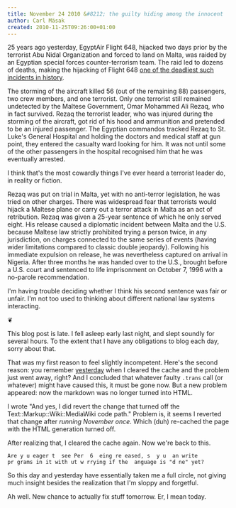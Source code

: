 ```yaml
---
title: November 24 2010 &#8212; the guilty hiding among the innocent
author: Carl Mäsak
created: 2010-11-25T09:26:00+01:00
---
```

25 years ago yesterday, EgyptAir Flight 648, hijacked two days prior by the terrorist Abu Nidal Organization and forced to land on Malta, was raided by an Egyptian special forces counter-terrorism team. The raid led to dozens of deaths, making the hijacking of Flight 648 [one of the deadliest such incidents in history](http://en.wikipedia.org/wiki/EgyptAir_Flight_648).

<div class="quote">The storming of the aircraft killed 56 (out of the remaining 88) passengers, two crew members, and one terrorist. Only one terrorist still remained undetected by the Maltese Government, Omar Mohammed Ali Rezaq, who in fact survived. Rezaq the terrorist leader, who was injured during the storming of the aircraft, got rid of his hood and ammunition and pretended to be an injured passenger. The Egyptian commandos tracked Rezaq to St. Luke's General Hospital and holding the doctors and medical staff at gun point, they entered the casualty ward looking for him. It was not until some of the other passengers in the hospital recognised him that he was eventually arrested.</div>

I think that's the most cowardly things I've ever heard a terrorist leader do, in reality or fiction.

<div class="quote">Rezaq was put on trial in Malta, yet with no anti-terror legislation, he was tried on other charges. There was widespread fear that terrorists would hijack a Maltese plane or carry out a terror attack in Malta as an act of retribution. Rezaq was given a 25-year sentence of which he only served eight. His release caused a diplomatic incident between Malta and the U.S. because Maltese law strictly prohibited trying a person twice, in any jurisdiction, on charges connected to the same series of events (having wider limitations compared to classic double jeopardy). Following his immediate expulsion on release, he was nevertheless captured on arrival in Nigeria. After three months he was handed over to the U.S., brought before a U.S. court and sentenced to life imprisonment on October 7, 1996 with a no-parole recommendation.</div>

I'm having trouble deciding whether I think his second sentence was fair or unfair. I'm not too used to thinking about different national law systems interacting.

<p class='separator'>&#10086;</p>

This blog post is late. I fell asleep early last night, and slept soundly for several hours. To the extent that I have any obligations to blog each day, sorry about that.

That was my first reason to feel slightly incompetent. Here's the second reason: you remember [yesterday](http://strangelyconsistent.org/blog/november-23-2010-all-the-worlds-a-stage) when I cleared the cache and the problem just went away, right? And I concluded that whatever faulty `.trans` call (or whatever) might have caused this, it must be gone now. But a new problem appeared: now the markdown was no longer turned into HTML.

I wrote "And yes, I did revert the change that turned off the Text::Markup::Wiki::MediaWiki code path." Problem is, it seems I reverted that change after *running November once*. Which (duh) re-cached the page with the HTML generation turned off.

After realizing that, I cleared the cache again. Now we're back to this.

    Are y u eager t  see Per  6  eing re eased, s  y u  an write
    pr grams in it with ut w rrying if the  anguage is "d ne" yet?

So this day and yesterday have essentially taken me a full circle, not giving much insight besides the realization that I'm sloppy and forgetful.

Ah well. New chance to actually fix stuff tomorrow. Er, I mean today.
